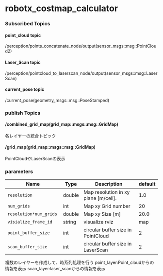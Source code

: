# robotx_costmap_calculator
### Subscribed Topics
#### point_cloud topic
/perception/points_concatenate_node/output(sensor_msgs::msg::PointCloud2)
#### Laser_Scan topic
/perception/pointcloud_to_laserscan_node/output(sensor_msgs::msg::LaserScan)
#### current_pose topic
/current_pose(geometry_msgs::msg::PoseStamped)

### publish Topics
#### /combined_grid_map(grid_map::msgs::msg::GridMap)
各レイヤーの統合トピック
#### /grid_map(grid_map::msgs::msg::GridMap)
PointCloudやLaserScanの表示

### parameters
| Name                         | Type   | Description                                  |default                                         |
| ---------------------------- | ------ | ---------------------------------------------|----------------------------------------------- |
| `resolution `                | double | Map resolution in xy plane [m/cell].         | 1.0                                            |
| `num_grids `                 | int    | Map xy Grid number                           | 20                                             |
| `resolution*num_grids `      | double | Map xy Size [m]                              | 20.0                                           |
| `visialize_frame_id`         | string | visualize rviz                               | map                                            |
| `point_buffer_size`          | int    | circular buffer size in PointCloud           | 2                                              |
| `scan_buffer_size`           | int    | circular buffer size in LaserScan            | 2                                              |

複数のレイヤーを作成して、時系列処理を行う
point_layer:Point_cloudからの情報を表示
scan_layer:laser_scanからの情報を表示
